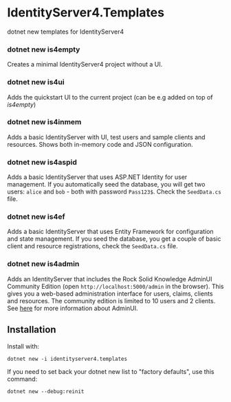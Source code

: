 # IdentityServer4.Templates
dotnet new templates for IdentityServer4

### dotnet new is4empty
Creates a minimal IdentityServer4 project without a UI.

### dotnet new is4ui
Adds the quickstart UI to the current project (can be e.g added on top of *is4empty*)

### dotnet new is4inmem
Adds a basic IdentityServer with UI, test users and sample clients and resources. Shows both in-memory code and JSON configuration.

### dotnet new is4aspid
Adds a basic IdentityServer that uses ASP.NET Identity for user management. If you automatically seed the database, you will get two users: `alice` and `bob` - both with password `Pass123$`. Check the `SeedData.cs` file.

### dotnet new is4ef
Adds a basic IdentityServer that uses Entity Framework for configuration and state management. If you seed the database, you get a couple of basic client and resource registrations, check the `SeedData.cs` file.

### dotnet new is4admin
Adds an IdentityServer that includes the Rock Solid Knowledge AdminUI Community Edition (open `http://localhost:5000/admin` in the browser). This gives you a web-based administration interface for users, claims, clients and resources. The community edition is limited to 10 users and 2 clients. See [here](https://www.identityserver.com/products) for more information about AdminUI.

## Installation 

Install with:

`dotnet new -i identityserver4.templates`

If you need to set back your dotnet new list to "factory defaults", use this command:

`dotnet new --debug:reinit`
